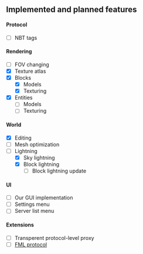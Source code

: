 ## Implemented and planned features

#### Protocol
- [ ] NBT tags

#### Rendering
- [ ] FOV changing
- [x] Texture atlas
- [x] Blocks
	- [x] Models
	- [x] Texturing
- [x] Entities
	- [ ] Models
	- [ ] Texturing

#### World
- [x] Editing
- [ ] Mesh optimization
- [ ] Lightning
	- [x] Sky lightning
	- [x] Block lightning
		- [ ] Block lightning update

#### UI
- [ ] Our GUI implementation
- [ ] Settings menu
- [ ] Server list menu

#### Extensions
- [ ] Transperent protocol-level proxy
- [ ] [FML protocol](https://wiki.vg/Minecraft_Forge_Handshake?oldid=14620)
